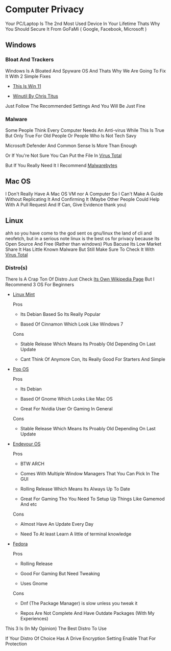 # Computer Privacy

Your PC/Laptop Is The 2nd Most Used Device In Your Lifetime Thats Why You Should Secure It From GoFaMi ( Google, Facebook, Microsoft )

## Windows

### Bloat And Trackers

Windows Is A Bloated And Spyware OS And Thats Why We Are Going To Fix It With 2 Simple Fixes

- [This Is Win 11](https://github.com/builtbybel/ThisIsWin11)

- [Winutil By Chris Titus](https://github.com/ChrisTitusTech/winutil)

Just Follow The Recommended Settings And You Will Be Just Fine 

### Malware

Some People Think Every Computer Needs An Anti-virus While This Is True But Only True For Old People Or People Who Is Not Tech Savy

Microsoft Defender And Common Sense Is More Than Enough

Or If You're Not Sure You Can Put the File In [Virus Total](https://www.virustotal.com/gui/home/upload)

But If You Really Need It I Recommend [Malwarebytes](https://www.malwarebytes.com/)  

## Mac OS

I Don't Really Have A Mac OS VM nor A Computer So I Can't Make  A Guide Without Replicating It And Confirming It (Maybe Other People Could Help With A Pull Request And If Can, Give Evidence thank you)

## Linux

ahh so you have come to the god sent os gnu/linux the land of cli and neofetch, but in a serious note linux is the best os for privacy because Its Open Source And Free (Rather than windows) Plus Bacuse Its Low Market Share It Has Little Known Malware But Still Make Sure To Check It With [Virus Total](https://www.virustotal.com/gui/home/upload) 

### Distro(s)

There Is A Crap Ton Of Distro Just Check [Its Own Wikipedia Page](https://en.wikipedia.org/wiki/List_of_Linux_distributions) But I Recommend 3 OS For Beginners

- [Linux Mint](https://linuxmint.com/) 
  
  Pros
  
  - Its Debian Based So Its Really Popular
  
  - Based Of Cinnamon Which Look Like Windows 7
  
  Cons
  
  - Stable Release Which Means Its Proably Old Depending On Last Update
  
  - Cant Think Of Anymore Con, Its Really Good For Starters And Simple

- [Pop OS](https://pop.system76.com/) 
  
  Pros
  
  - Its Debian
  
  - Based Of Gnome Which Looks Like Mac OS
  
  - Great For Nvidia User Or Gaming In General
  
  Cons
  
  - Stable Release Which Means Its Proably Old Depending On Last Update

- [Endevour OS](https://endeavouros.com/)
  
  Pros
  
  - BTW ARCH
  
  - Comes With Multiple Window Managers That You Can Pick In The GUI
  
  - Rolling Release Which Means Its Always Up To Date
  
  - Great For Gaming Tho You Need To Setup Up Things Like Gamemod And etc
  
  Cons
  
  - Almost Have An Update Every Day
  
  - Need To At least Learn A little of terminal knowledge

- [Fedora](https://getfedora.org/) 
  
  Pros
  
  - Rolling Release
  
  - Good For Gaming But Need Tweaking
  
  - Uses Gnome
  
  Cons
  
  - Dnf (The Package Manager) is slow unless you tweak it
  
  - Repos Are Not Complete And Have Outdate Packages (With My Experiences)

This 3 Is (In My Opinion) The Best Distro To Use

If Your Distro Of Choice Has A Drive Encryption Setting Enable That For Protection
